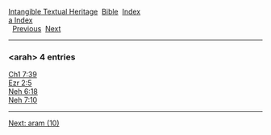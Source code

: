 [Intangible Textual Heritage](../../index)  [Bible](../index) 
[Index](index)   
[a Index](_a_)  
  [Previous](c00660)  [Next](c00662) 

------------------------------------------------------------------------

### &lt;arah&gt; 4 entries

[Ch1 7:39](../kjv/ch1007.htm#039)  
[Ezr 2:5](../kjv/ezr002.htm#005)  
[Neh 6:18](../kjv/neh006.htm#018)  
[Neh 7:10](../kjv/neh007.htm#010)  

------------------------------------------------------------------------

[Next: aram (10)](c00662)
